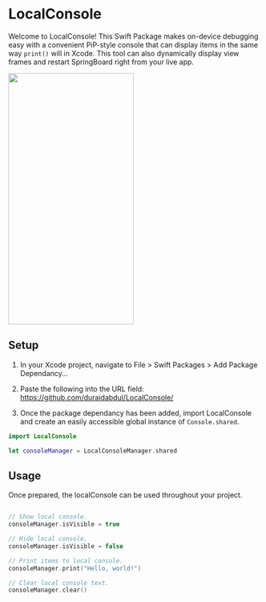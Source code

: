 # **LocalConsole**

Welcome to LocalConsole! This Swift Package makes on-device debugging easy with a convenient PiP-style console that can display items in the same way ```print()``` will in Xcode. This tool can also dynamically display view frames and restart SpringBoard right from your live app.

<img src="https://github.com/duraidabdul/LocalConsole/blob/main/Demo.gif?raw=true" width="250" height="500">

## **Setup**

1. In your Xcode project, navigate to File > Swift Packages > Add Package Dependancy...

2. Paste the following into the URL field: https://github.com/duraidabdul/LocalConsole/

3. Once the package dependancy has been added, import LocalConsole and create an easily accessible global instance of ```Console.shared```.
```swift
import LocalConsole

let consoleManager = LocalConsoleManager.shared
```

## **Usage**
Once prepared, the localConsole can be used throughout your project.
```swift

// Show local console.
consoleManager.isVisible = true

// Hide local console.
consoleManager.isVisible = false

// Print items to local console.
consoleManager.print("Hello, world!")

// Clear local console text.
consoleManager.clear()
```
